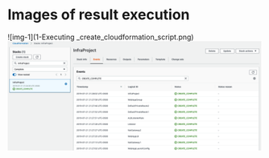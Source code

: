# Images of result execution

![img-1](1-Executing _create_cloudformation_script.png)
![img-2](2-Result_on_web_console_AWS_Cloudformation.png)
